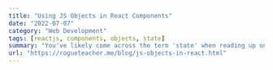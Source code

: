 ```yaml
---
title: "Using JS Objects in React Components"
date: "2022-07-07"
category: "Web Development"
tags: [reactjs, components, objects, state]
summary: "You've likely come across the term 'state' when reading up on React. While it's too early to go into what state management is, it suffices for now to know that each React app has a JS object with various items within it, that define the current state of the React app. And that's why today, we'll be focussing on the use of JS objects within React components."
url: "https://rogueteacher.me/blog/js-objects-in-react.html"
---
```

